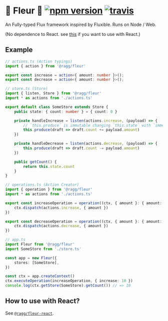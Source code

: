 # 🌼 Fleur 🌼 [![npm version](https://badge.fury.io/js/%40ragg%2Ffleur.svg)](https://www.npmjs.com/package/@ragg/fleur) [![travis](https://travis-ci.org/ra-gg/fleur.svg?branch=master)](https://travis-ci.org/ra-gg/fleur)
An Fully-typed Flux framework inspired by Fluxible.
Runs on Node / Web.

(No dependence to React. see [this](https://www.npmjs.com/package/@ragg/fleur-react) if you want to use with React.)

## Example

``` typescript
// actions.ts (Action typings)
import { action } from '@ragg/fleur'

export const increase = action<{ amount: number }>();
export const decrease = action<{ amount: number }>();
```

``` typescript
// store.ts (Store)
import { listen, Store } from '@ragg/fleur'
import * as actions from './actions.ts'

export default class SomeStore extends Store {
    public state: { count: number } = { count: 0 }

    private handleIncrease = listen(actions.increase, (payload) => {
        // `this.produce` is immutable changing `this.state` with `immer.js`
        this.produce(draft => draft.count += payload.amount)
    })

    private handleDecrease = listen(actions.decrease, (payload) => {
        this.produce(draft => draft.count -= payload.amount)
    })

    public getCount() {
        return this.state.count
    }
}
```

``` typescript
// operations.ts (Action Creator)
import { operation } from '@ragg/fleur'
import * as actions from './actions.ts'

export const increaseOperation = operation((ctx, { amount }: { amount: number }) => {
    ctx.dispatch(actions.increase, { amount })
})

export const decreaseOperation = operation((ctx, { amount }: { amount: number }) => {
    ctx.dispatch(actions.decrease, { amount })
})
```

``` typescript
// app.ts
import Fleur from '@ragg/fleur'
import SomeStore from './store.ts'

const app = new Fleur({
    stores: [SomeStore],
})

const ctx = app.createContext()
ctx.executeOperation(increaseOperation, { increase: 10 })
console.log(ctx.getStore(SomeStore).getCount()) // => 10
```

## How to use with React?
See [`@ragg/fleur-react`](https://www.npmjs.com/package/@ragg/fleur-react).
